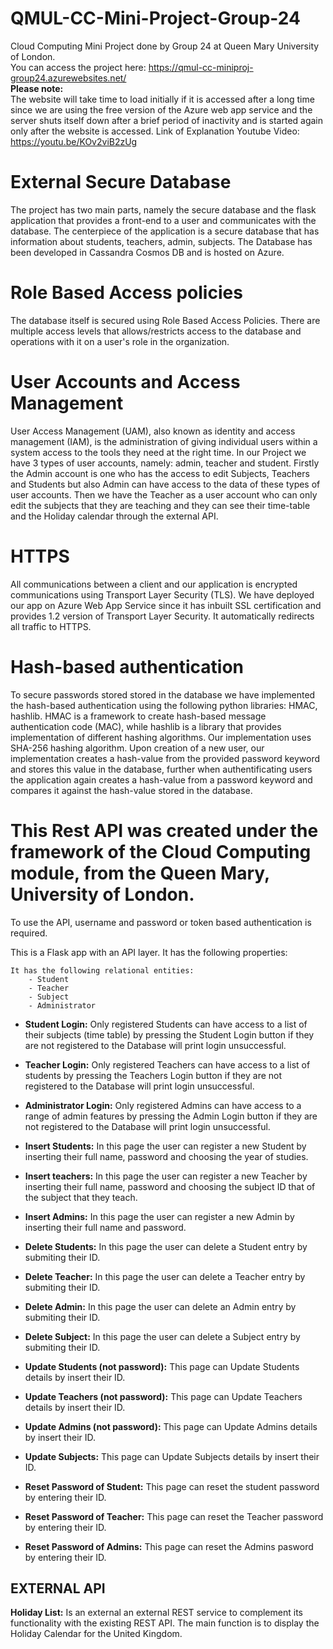 # QMUL-CC-Mini-Project-Group-24
Cloud Computing Mini Project done by Group 24 at Queen Mary University of London.  
You can access the project here: https://qmul-cc-miniproj-group24.azurewebsites.net/  
**Please note:**  
The website will take time to load initially if it is accessed after a long time since we are using the free version of the Azure web app service and the server shuts itself down after a brief period of inactivity and is started again only after the website is accessed.
Link of Explanation Youtube Video: https://youtu.be/KOv2viB2zUg

# External Secure Database
The project has two main parts, namely the secure database and the flask application that provides a front-end to a user and communicates with the database. The centerpiece of the application is a secure database that has information about students, teachers, admin, subjects. The Database has been developed in Cassandra Cosmos DB and is hosted on Azure.

# Role Based Access policies
The database itself is secured using Role Based Access Policies. There are multiple access levels that allows/restricts access to the database and operations with it on a user's role in the organization.

# User Accounts and Access Management
User Access Management (UAM), also known as identity and access management (IAM), is the administration of giving individual users within a system access to the tools they need at the right time. In our Project we have 3 types of user accounts, namely: admin, teacher and student. Firstly the Admin account is one who has the access to edit Subjects, Teachers and Students but also Admin can have access to the data of these types of user accounts. Then we have the Teacher as a user account who can only edit the subjects that they are teaching and they can see their time-table and the Holiday calendar through the external API.

# HTTPS
All communications between a client and our application is encrypted communications using Transport Layer Security (TLS). We have deployed our app on Azure Web App Service since it has inbuilt SSL certification and provides 1.2 version of Transport Layer Security. It automatically redirects all traffic to HTTPS.

# Hash-based authentication
To secure passwords stored stored in the database we have implemented the hash-based authentication using the following python libraries: HMAC, hashlib. HMAC is a framework to create hash-based message authentication code (MAC), while hashlib is a library that provides implementation of different hashing algorithms. Our implementation uses SHA-256 hashing algorithm. Upon creation of a new user, our implementation creates a hash-value from the provided password keyword and stores this value in the database, further when authentificating users the application again creates a hash-value from a password keyword and compares it against the hash-value stored in the database.

# This Rest API was created under the framework of the Cloud Computing module, from the Queen Mary, University of London.

To use the API, username and password or token based authentication is required.

This is a Flask app with an API layer. It has the following properties:

    It has the following relational entities:
        - Student
        - Teacher
        - Subject
        - Administrator
    
- __Student Login:__ Only registered Students can have access to a list of their subjects (time table) by pressing the Student Login button if they are not registered to the Database will print login unsuccessful.
 
- __Teacher Login:__ Only registered Teachers can have access to a list of students by pressing the Teachers Login button if they are not registered to the Database will print login unsuccessful.
 
- __Administrator Login:__ Only registered Admins can have access to a range of admin features by pressing the Admin Login button if they are not registered to the Database will print login unsuccessful.
 
- **Insert Students:** In this page the user can register a new Student by inserting their full name, password and choosing the year of studies.

- __Insert teachers:__ In this page the user can register a new Teacher by inserting their full name, password and choosing the subject ID that of the subject that they teach.

- __Insert Admins:__ In this page the user can register a new Admin by inserting their full name and password.

- __Delete Students:__ In this page the user can delete a Student entry by submiting their ID.

- __Delete Teacher:__ In this page the user can delete a Teacher entry by submiting their ID.

- __Delete Admin:__ In this page the user can delete an Admin entry by submiting their ID.

- __Delete Subject:__ In this page the user can delete a Subject entry by submiting their ID.

- __Update Students (not password):__ This page can Update Students details by insert their ID.

- __Update Teachers (not password):__ This page can Update Teachers details by insert their ID.

- __Update Admins (not password):__ This page can Update Admins details by insert their ID.

- __Update Subjects:__ This page can Update Subjects details by insert their ID.

- __Reset Password of Student:__ This page can reset the student password by entering their ID.

- __Reset Password of Teacher:__ This page can reset the Teacher password by entering their ID.

- __Reset Password of Admins:__ This page can reset the Admins pasword by entering their ID.

## EXTERNAL API
__Holiday List:__ Is an external an external REST service to complement its functionality with the existing REST API. The main function is to display the Holiday Calendar for the United Kingdom.

